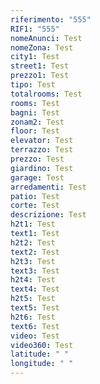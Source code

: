 ```yaml
---
riferimento: "555"
RIF1: "555"
nomeAnunci: Test
nomeZona: Test
city1: Test
street1: Test
prezzo1: Test
tipo: Test
totalrooms: Test
rooms: Test
bagni: Test
zonam2: Test
floor: Test
elevator: Test
terrazzo: Test
prezzo: Test
giardino: Test
garage: Test
arredamenti: Test
patio: Test
corte: Test
descrizione: Test
h2t1: Test
text1: Test
h2t2: Test
text2: Test
h2t3: Test
text3: Test
h2t4: Test
text4: Test
h2t5: Test
text5: Test
h2t6: Test
text6: Test
video: Test
video360: Test
latitude: " "
longitude: " "
---
```

